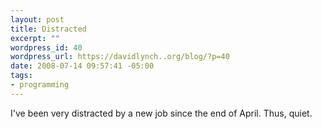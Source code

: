 ```yaml
--- 
layout: post
title: Distracted
excerpt: ""
wordpress_id: 40
wordpress_url: https://davidlynch..org/blog/?p=40
date: 2008-07-14 09:57:41 -05:00
tags: 
- programming
---
```

I've been very distracted by a new job since the end of April. Thus, quiet.

